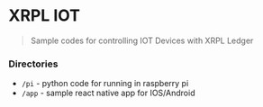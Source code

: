 # XRPL IOT
> Sample codes for controlling IOT Devices with XRPL Ledger

### Directories

* `/pi` - python code for running in raspberry pi
* `/app` - sample react native app for IOS/Android
